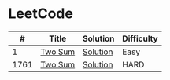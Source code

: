 # LeetCode

<table>
  <thead>
    <tr>
      <th>#</th>
      <th>Title</th>
      <th>Solution</th>
      <th>Difficulty</th>
    </tr>
  </thead>
  <tbody>
    <tr>
      <td>1</td>
      <td><a href="https://leetcode.com/problems/two-sum/" target="_blank">Two Sum</a></td>
      <td><a href="https://github.com/Zacharay/LeetCode/blob/main/0001-two-sum/0001-two-sum.cpp">Solution<a/></td>
      <td>Easy</td>
    </tr>
    <tr>
      <td>1761</td>
      <td><a href="https://leetcode.com/problems/minimum-degree-of-a-connected-trio-in-a-graph/" target="_blank">Two Sum</a></td>
      <td><a href="https://github.com/Zacharay/LeetCode/blob/main/1761-minimum-degree-of-a-connected-trio-in-a-graph/1761-minimum-degree-of-a-connected-trio-in-a-graph.cpp">Solution<a/></td>
      <td>HARD</td>
    </tr>
  </tbody>
</table>
